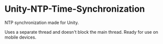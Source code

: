 # Unity-NTP-Time-Synchronization
NTP synchronization made for Unity.

Uses a separate thread and doesn't block the main thread. Ready for use on mobile devices.
